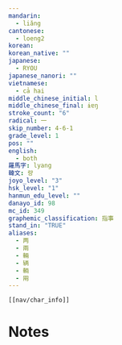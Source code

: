 ```yaml
---
mandarin:
  - liǎng
cantonese:
  - loeng2
korean:
korean_native: ""
japanese:
  - RYOU
japanese_nanori: ""
vietnamese:
  - cả hai
middle_chinese_initial: l
middle_chinese_final: ɨɐŋ
stroke_count: "6"
radical: 一
skip_number: 4-6-1
grade_level: 1
pos: ""
english:
  - both
羅馬字: lyang
韓文: 량
joyo_level: "3"
hsk_level: "1"
hanmun_edu_level: ""
danayo_id: 98
mc_id: 349
graphemic_classification: 指事
stand_in: "TRUE"
aliases:
  - 两
  - 兩
  - 輛
  - 辆
  - 輌
  - 㒳
---
```

```meta-bind-embed
[[nav/char_info]]
```

# Notes
